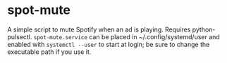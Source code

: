 # spot-mute
A simple script to mute Spotify when an ad is playing. Requires python-pulsectl. `spot-mute.service` can be placed in ~/.config/systemd/user and enabled with `systemctl --user` to start at login; be sure to change the executable path if you use it.